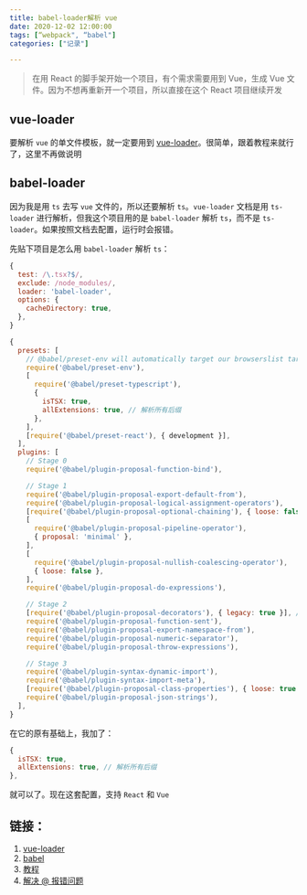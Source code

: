 ```yaml
---
title: babel-loader解析 vue
date: 2020-12-02 12:00:00
tags: [“webpack", “babel"]
categories: ["记录"]

---
```


> 在用 React 的脚手架开始一个项目，有个需求需要用到 Vue，生成 Vue 文件。因为不想再重新开一个项目，所以直接在这个 React 项目继续开发



## vue-loader

要解析 `vue` 的单文件模板，就一定要用到 [vue-loader](https://vue-loader.vuejs.org/zh/guide/)。很简单，跟着教程来就行了，这里不再做说明



## babel-loader

因为我是用 `ts` 去写 `vue` 文件的，所以还要解析 `ts`。`vue-loader` 文档是用 `ts-loader` 进行解析，但我这个项目用的是 `babel-loader` 解析 `ts`，而不是 `ts-loader`。如果按照文档去配置，运行时会报错。

先贴下项目是怎么用 `babel-loader` 解析 `ts`：

```javascript
{
  test: /\.tsx?$/,
  exclude: /node_modules/,
  loader: 'babel-loader',
  options: {
    cacheDirectory: true,
  },
}

{
  presets: [
    // @babel/preset-env will automatically target our browserslist targets
    require('@babel/preset-env'),
    [
      require('@babel/preset-typescript'),
      {
        isTSX: true,
        allExtensions: true, // 解析所有后缀
      },
    ],
    [require('@babel/preset-react'), { development }],
  ],
  plugins: [
    // Stage 0
    require('@babel/plugin-proposal-function-bind'),

    // Stage 1
    require('@babel/plugin-proposal-export-default-from'),
    require('@babel/plugin-proposal-logical-assignment-operators'),
    [require('@babel/plugin-proposal-optional-chaining'), { loose: false }],
    [
      require('@babel/plugin-proposal-pipeline-operator'),
      { proposal: 'minimal' },
    ],
    [
      require('@babel/plugin-proposal-nullish-coalescing-operator'),
      { loose: false },
    ],
    require('@babel/plugin-proposal-do-expressions'),

    // Stage 2
    [require('@babel/plugin-proposal-decorators'), { legacy: true }], // 解析“装饰器”
    require('@babel/plugin-proposal-function-sent'),
    require('@babel/plugin-proposal-export-namespace-from'),
    require('@babel/plugin-proposal-numeric-separator'),
    require('@babel/plugin-proposal-throw-expressions'),

    // Stage 3
    require('@babel/plugin-syntax-dynamic-import'),
    require('@babel/plugin-syntax-import-meta'),
    [require('@babel/plugin-proposal-class-properties'), { loose: true }], // 配置解析类的“装饰器”
    require('@babel/plugin-proposal-json-strings'),
  ],
}

```

在它的原有基础上，我加了：

```javascript
{
  isTSX: true,
  allExtensions: true, // 解析所有后缀
},
```

就可以了。现在这套配置，支持 `React` 和 `Vue`



## 链接：

1. [vue-loader](https://vue-loader.vuejs.org/zh/guide/pre-processors.html#typescript)
2. [babel](https://babeljs.io/docs/en/babel-preset-typescript#allowdeclarefields)
3. [教程](https://segmentfault.com/q/1010000019894930)
4. [解决 @ 报错问题](https://github.com/kaorun343/vue-property-decorator/issues/26)